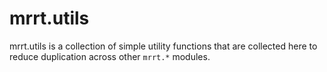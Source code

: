 mrrt.utils
==========

mrrt.utils is a collection of simple utility functions that are collected
here to reduce duplication across other ``mrrt.*`` modules.
